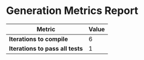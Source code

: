 # Generation Metrics Report

| Metric                          | Value     |
|---------------------------------|-----------|
| **Iterations to  compile**      | 6         |
| **Iterations to pass all tests**| 1         |

